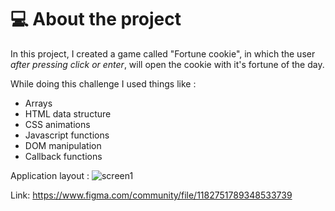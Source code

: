 # 💻 About the project

In this project, I created a game called "Fortune cookie", in which the user
*after pressing click or enter*, will open the cookie with it's fortune of the day.

While doing this challenge I used things like :
- Arrays
- HTML data structure
- CSS animations
- Javascript functions
- DOM manipulation
- Callback functions

Application layout :
![screen1](https://github.com/Batavoo/biscoito_da_sorte/assets/88382736/43f1a710-b159-486e-be97-765c3a8757d2)

Link: https://www.figma.com/community/file/1182751789348533739
